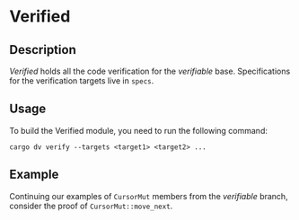 # Verified

## Description

*Verified* holds all the code verification for the *verifiable* base. Specifications for the verification targets live in `specs`.

## Usage

To build the Verified module, you need to run the following command:

```shell
cargo dv verify --targets <target1> <target2> ...
```

## Example

Continuing our examples of `CursorMut` members from the *verifiable* branch, consider the proof of `CursorMut::move_next`.
